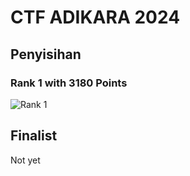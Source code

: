 # CTF ADIKARA 2024

## Penyisihan
### Rank 1 with 3180 Points
![Rank 1](https://i.imgur.com/aT1Q6fy.png)

## Finalist
Not yet